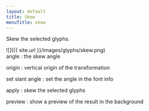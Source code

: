 ```yaml
---
layout: default
title: Skew
menuTitle: skew
---
```


Skew the selected glyphs.

<div class='row'>

<div class='col' markdown='1'>
![]({{ site.url }}/images/glyphs/skew.png)
</div>

<div class='col' markdown='1'>
angle
: the skew angle

origin
: vertical origin of the transformation

set slant angle
: set the angle in the font info

apply
: skew the selected glyphs

preview
: show a preview of the result in the background
</div>

</div>
